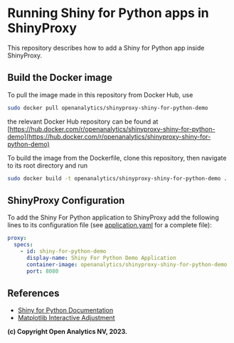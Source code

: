 # Running Shiny for Python apps in ShinyProxy

This repository describes how to add a Shiny for Python app inside ShinyProxy.

## Build the Docker image

To pull the image made in this repository from Docker Hub, use

```bash
sudo docker pull openanalytics/shinyproxy-shiny-for-python-demo
```

the relevant Docker Hub repository can be found at [https://hub.docker.com/r/openanalytics/shinyproxy-shiny-for-python-demo](https://hub.docker.com/r/openanalytics/shinyproxy-shiny-for-python-demo)

To build the image from the Dockerfile, clone this repository, then navigate to its root directory and run

```bash
sudo docker build -t openanalytics/shinyproxy-shiny-for-python-demo .
```

## ShinyProxy Configuration

To add the Shiny For Python application to ShinyProxy add the following lines to its configuration file (see [application.yaml](./application.yaml) for a complete file):

```yaml
proxy:
  specs:
    - id: shiny-for-python-demo
      display-name: Shiny For Python Demo Application
      container-image: openanalytics/shinyproxy-shiny-for-python-demo
      port: 8080
```

## References

* [Shiny for Python Documentation](https://shiny.posit.co/py/docs/overview.html)
* [Matplotlib Interactive Adjustment](https://matplotlib.org/3.5.3/gallery/userdemo/colormap_interactive_adjustment.html)

**(c) Copyright Open Analytics NV, 2023.**
